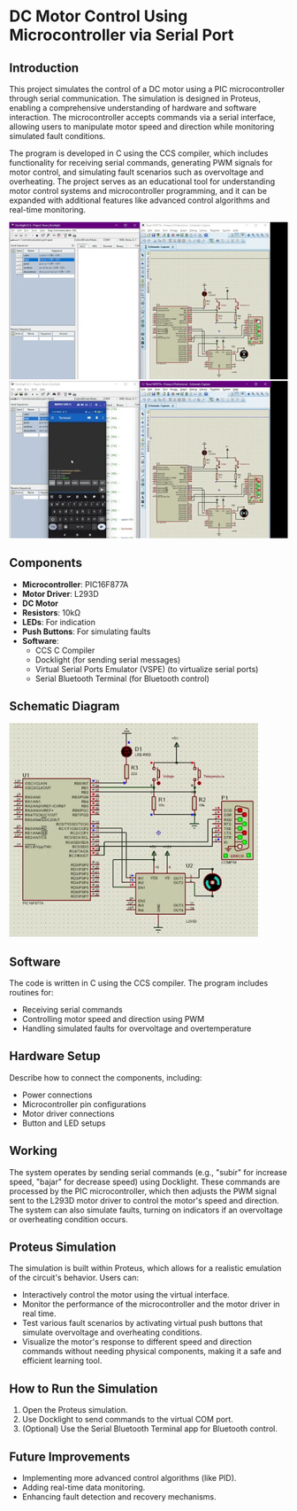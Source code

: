 # DC Motor Control Using Microcontroller via Serial Port

## Introduction
This project simulates the control of a DC motor using a PIC microcontroller through serial communication. The simulation is designed in Proteus, enabling a comprehensive understanding of hardware and software interaction. The microcontroller accepts commands via a serial interface, allowing users to manipulate motor speed and direction while monitoring simulated fault conditions.

The program is developed in C using the CCS compiler, which includes functionality for receiving serial commands, generating PWM signals for motor control, and simulating fault scenarios such as overvoltage and overheating. The project serves as an educational tool for understanding motor control systems and microcontroller programming, and it can be expanded with additional features like advanced control algorithms and real-time monitoring.

  <img src="images/dl.gif" alt="Project Image" width="600">
  <img src="images/bt.gif" alt="Project Image" width="600">


## Components
- **Microcontroller**: PIC16F877A
- **Motor Driver**: L293D
- **DC Motor**
- **Resistors**: 10kΩ
- **LEDs**: For indication
- **Push Buttons**: For simulating faults
- **Software**:
  - CCS C Compiler
  - Docklight (for sending serial messages)
  - Virtual Serial Ports Emulator (VSPE) (to virtualize serial ports)
  - Serial Bluetooth Terminal (for Bluetooth control)

## Schematic Diagram
  <img src="images/schematic.png" alt="Project Image" width="450">

## Software
The code is written in C using the CCS compiler. The program includes routines for:
- Receiving serial commands
- Controlling motor speed and direction using PWM
- Handling simulated faults for overvoltage and overtemperature

## Hardware Setup
Describe how to connect the components, including:
- Power connections
- Microcontroller pin configurations
- Motor driver connections
- Button and LED setups

## Working
The system operates by sending serial commands (e.g., "subir" for increase speed, "bajar" for decrease speed) using Docklight. These commands are processed by the PIC microcontroller, which then adjusts the PWM signal sent to the L293D motor driver to control the motor's speed and direction. The system can also simulate faults, turning on indicators if an overvoltage or overheating condition occurs.

## Proteus Simulation
The simulation is built within Proteus, which allows for a realistic emulation of the circuit's behavior. Users can:
- Interactively control the motor using the virtual interface.
- Monitor the performance of the microcontroller and the motor driver in real time.
- Test various fault scenarios by activating virtual push buttons that simulate overvoltage and overheating conditions.
- Visualize the motor's response to different speed and direction commands without needing physical components, making it a safe and efficient learning tool.

## How to Run the Simulation
1. Open the Proteus simulation.
2. Use Docklight to send commands to the virtual COM port.
3. (Optional) Use the Serial Bluetooth Terminal app for Bluetooth control.

## Future Improvements
- Implementing more advanced control algorithms (like PID).
- Adding real-time data monitoring.
- Enhancing fault detection and recovery mechanisms.

